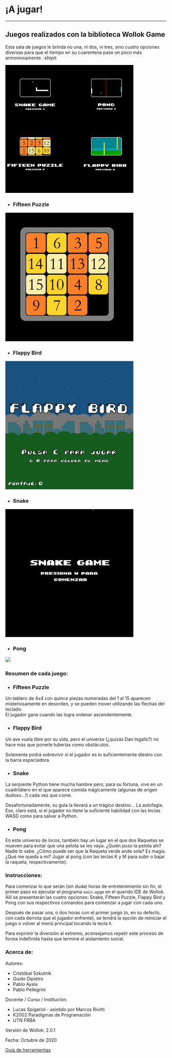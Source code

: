 # ¡A jugar!

<hr>

## Juegos realizados con la biblioteca Wollok Game

Esta sala de juegos le brinda no una, ni dos, ni tres, sino _cuatro_ opciones diversas para que el tiempo en su cuarentena pase un poco más armoniosamente. :shipit:

<img src="img/home.png" width=400 />

- ### Fifteen Puzzle  

<img src="readmeimg/15_win_3.gif" width=400 />

- ### Flappy Bird  

<img src="readmeimg/flappyGif.gif" width=400 />

- ### Snake  

<img src="readmeimg/snake.gif" width=400 />

- ### Pong

<img src="https://memegenerator.net/img/instances/85059230/aqui-pondria-el-gif-del-pong-si-tan-solo-tuviese-uno.jpg" width=400 />

### Resumen de cada juego:

- ### Fifteen Puzzle  
Un tablero de 4x4 con quince piezas numeradas del 1 al 15 aparecen misteriosamente en desorden, y se pueden mover utilizando las flechas del teclado.  
El jugador gana cuando las logra ordenar ascendentemente.

- ### Flappy Bird  
Un ave vuela libre por su vida, pero el universo (¿quizás Dan Ingalls?) no hace más que ponerle tuberías como obstáculos.

Solamente podrá sobrevivir si el jugador es lo suficientemente diestro con la barra espaciadora.

- ### Snake  

La serpiente Python tiene mucha hambre pero, para su fortuna, vive en un cuadrilátero en el que aparece comida mágicamente (algunas de origen dudoso...!) cada vez que come.  

Desafortunadamente, su gula la llevará a un trágico destino... La autofagia.  
Eso, claro está, si el jugador no tiene la suficiente habilidad con las teclas WASD como para salvar a Python.

- ### Pong

En este universo de locos, también hay un lugar en el que dos Raquetas se mueven para evitar que una pelota se les vaya. ¿Quién puso la pelota ahí? Nadie lo sabe. ¿Cómo puede ser que la Raqueta verde ande sola? Es magia. ¿Qué me queda a mí? Jugar al pong (con las teclas K y M para subir o bajar la raqueta, respectivamente).

### Instrucciones:

Para comenzar lo que serán (sin duda) horas de entretenimiento sin fin, el primer paso es ejecutar el programa `main.wpgm` en el querido IDE de Wollok.  
Allí se presentarán las cuatro opciones: Snake, Fifteen Puzzle, Flappy Bird y Pong con sus respectivos comandos para comenzar a jugar con cada uno.

Después de pasar una, o dos horas con el primer juego (o, en su defecto, con cada derrota que el jugador enfrente), se tendrá la opción de reiniciar el juego o volver al menú principal tocando la tecla `R`.

Para exprimir la diversión al extremo, aconsejamos repetir este proceso de forma indefinida hasta que termine el aislamiento social.

### Acerca de:

Autores:
- Cristóbal Szkutnik
- Guido Dipietro
- Pablo Ayala
- Pablo Pellegrini

Docente / Curso / Institución:
- Lucas Spigariol - asistido por Marcos Rivitti
- K2002 Paradigmas de Programación
- UTN FRBA

Versión de Wollok: 2.0.1

Fecha: Octubre de 2020

[Guía de herramientas](https://www.wollok.org/documentacion/conceptos/)
